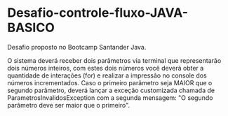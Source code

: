 # Desafio-controle-fluxo-JAVA-BASICO
Desafio proposto no Bootcamp Santander Java.

O sistema deverá receber dois parâmetros via terminal que representarão dois números inteiros,
com estes dois números você deverá obter a quantidade de interações (for) e realizar a impressão no console dos números incrementados.
Caso o primeiro parâmetro seja MAIOR que o segundo parâmetro,  deverá lançar a exceção customizada chamada de ParametrosInvalidosException 
com a segunda mensagem: "O segundo parâmetro deve ser maior que o primeiro".


